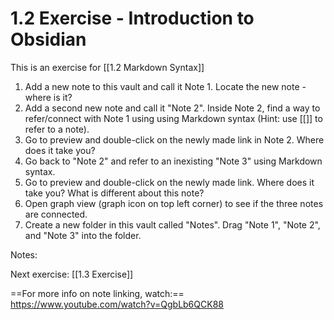 # 1.2 Exercise - Introduction to Obsidian

This is an exercise for [[1.2 Markdown Syntax]]

1. Add a new note to this vault and call it Note 1. Locate the new note - where is it?
2. Add a second new note and call it "Note 2".  Inside Note 2, find a way to refer/connect with Note 1 using using Markdown syntax (Hint: use [[]] to refer to a note).
3. Go to preview and double-click on the newly made link in Note 2. Where does it take you?
4. Go back to "Note 2" and refer to an inexisting "Note 3" using Markdown syntax.
5. Go to preview and double-click on the newly made link. Where does it take you? What is different about this note?
6. Open graph view (graph icon on top left corner) to see if the three notes are connected.
7. Create a new folder in this vault called "Notes". Drag "Note 1", "Note 2", and "Note 3" into the folder.

Notes:












Next exercise: [[1.3 Exercise]]

==For more info on note linking, watch:== https://www.youtube.com/watch?v=QgbLb6QCK88